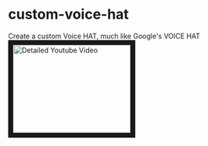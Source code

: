 # custom-voice-hat
Create a custom Voice HAT, much like Google's VOICE HAT  
<a href="http://www.youtube.com/watch?feature=player_embedded&v=GM1YbNMauck
" target="_blank"><img src="http://img.youtube.com/vi/GM1YbNMauck/0.jpg" 
alt="Detailed Youtube Video" width="240" height="180" border="10" /></a>
